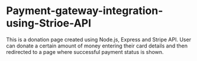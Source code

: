 # Payment-gateway-integration-using-Strioe-API
This is a donation page created using Node.js, Express and Stripe API. User can donate a certain amount of money entering their card details and then redirected to a page where successful payment status is shown.
